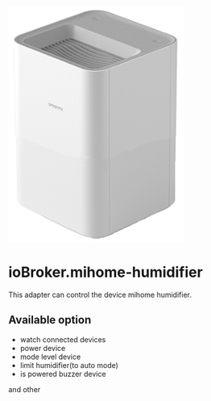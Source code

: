 ![Logo](admin/mihome-humidifier.png)
# ioBroker.mihome-humidifier
This adapter can control the device mihome humidifier.

## Available option
- watch connected devices
- power device
- mode level device
- limit humidifier(to auto mode)
- is powered buzzer device

and other